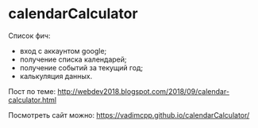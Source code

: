 # calendarCalculator

Список фич:

* вход с аккаунтом google;
* получение списка календарей;
* получение событий за текущий год;
* калькуляция данных.

Пост по теме:
http://webdev2018.blogspot.com/2018/09/calendar-calculator.html

Посмотреть сайт можно:
https://vadimcpp.github.io/calendarCalculator/
